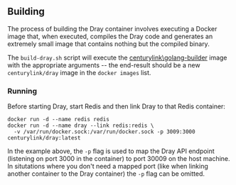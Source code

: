 
## Building

The process of building the Dray container involves executing a Docker image 
that, when executed, compiles the Dray code and generates an extremely small 
image that contains nothing but the compiled binary.

The `build-dray.sh` script will execute the [centurylink\golang-builder](https://registry.hub.docker.com/u/centurylink/golang-builder/) image 
with the appropriate arguments -- the end-result should be a new 
`centurylink/dray` image in the `docker images` list.

### Running

Before starting Dray, start Redis and then link Dray to that Redis container:

    docker run -d --name redis redis
    docker run -d --name dray --link redis:redis \
      -v /var/run/docker.sock:/var/run/docker.sock -p 3009:3000 centurylink/dray:latest

In the example above, the `-p` flag is used to map the Dray API endpoint 
(listening on port 3000 in the container) to port 30009 on the host machine. In
situtations where you don't need a mapped port (like when linking another
container to the Dray container) the `-p` flag can be omitted.
    
